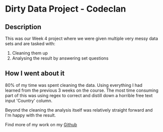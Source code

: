 <h1 id="toc_0">Dirty Data Project - Codeclan</h1>

<h2 id="toc_1">Description</h2>

<p>This was our Week 4 project where we were given multiple very messy data sets and are tasked with:</p>

<ol>
<li>Cleaning them up</li>
<li>Analysing the result by answering set questions</li>
</ol>

<h2 id="toc_2">How I went about it</h2>

<p>80% of my time was spent cleaning the data. Using everything I had learned from the previous 3 weeks on the course. The most time consuming part of this was using regex to correct and distill down a horrible free text input &#39;Country&#39; column. </p>

<p>Beyond the cleaning the analysis itself was relatively straight forward and I&#39;m happy with the result. </p>

<p>Find more of my work on my <a href="https://github.com/tomdavie">Github</a></p>

